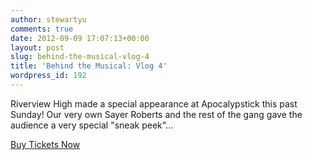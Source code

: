 ```yaml
---
author: stewartyu
comments: true
date: 2012-09-09 17:07:13+00:00
layout: post
slug: behind-the-musical-vlog-4
title: 'Behind the Musical: Vlog 4'
wordpress_id: 192
---
```


Riverview High made a special appearance at Apocalypstick this past Sunday! Our very own Sayer Roberts and the rest of the gang gave the audience a very special "sneak peek"...

[Buy Tickets Now](https://tickets.vancouverfringe.com/TheatreManager/1/login&event=2499)


